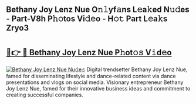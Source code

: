 ## Bethany Joy Lenz Nue O𝚗𝚕yf𝚊ns L𝚎a𝚔ed N𝚞𝚍es - Part-V8h P𝚑𝚘tos Vi𝚍𝚎o - H𝚘𝚝 Part L𝚎a𝚔s Zryo3

# <h2><a href="http://kf7n8v.oniu.top/?m=Bethany+Joy+Lenz+Nue">🔗👉 🔴 Bethany Joy Lenz Nue P𝚑ot𝚘𝚜 V𝚒d𝚎o</a></h2>

[![Bethany Joy Lenz Nue Nu𝚍e𝚜](https://i.imgur.com/0qMVB7G.gif)](http://kf7n8v.oniu.top/?m=Bethany+Joy+Lenz+Nue)
Digital trendsetter Bethany Joy Lenz Nue, famed for disseminating lifestyle and dance-related content via dance presentations and vlogs on social media. Visionary entrepreneur Bethany Joy Lenz Nue, famed for their innovative business ideas and commitment to creating successful companies.  
